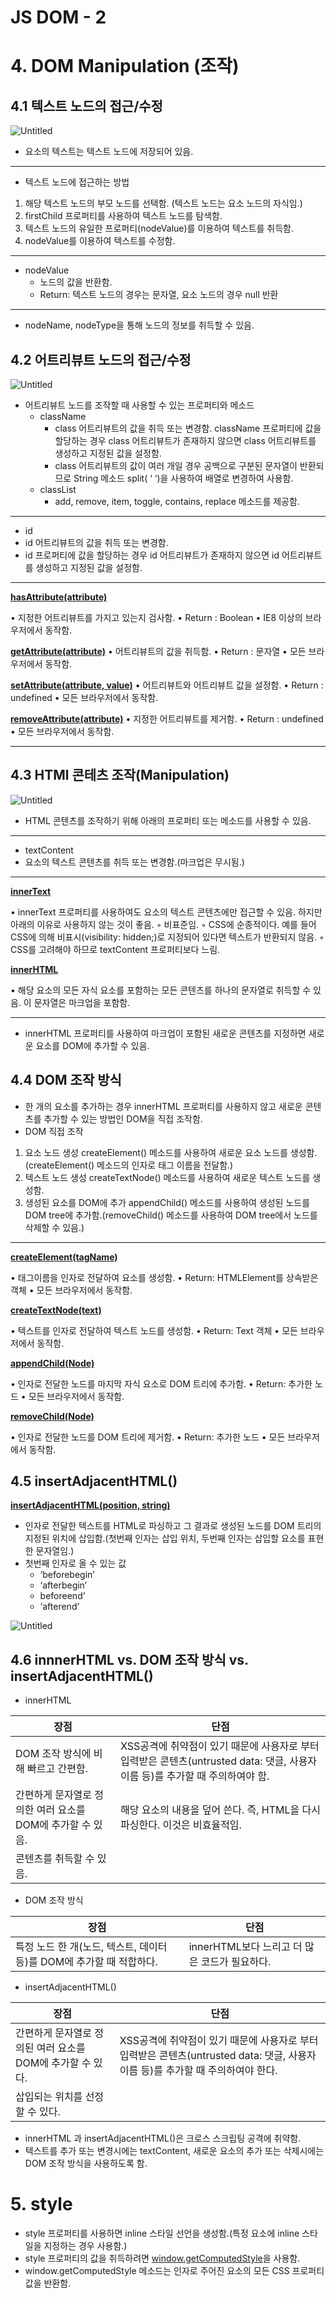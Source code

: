 # JS DOM - 2

# 4. DOM Manipulation (조작)

## 4.1 텍스트 노드의 접근/수정

![Untitled](https://prod-files-secure.s3.us-west-2.amazonaws.com/510cd684-c9a0-45bd-b45d-b35ad6027628/5441cd6d-ce95-4d30-a4cd-3ef334a41ecc/Untitled.png)

- 요소의 텍스트는 텍스트 노드에 저장되어 있음.

------

- 텍스트 노드에 접근하는 방법

1. 해당 텍스트 노드의 부모 노드를 선택함. (텍스트 노드는 요소 노드의 자식임.)
2. firstChild 프로퍼티를 사용하여 텍스트 노드를 탐색함.
3. 텍스트 노드의 유일한 프로퍼티(nodeValue)를 이용하여 텍스트를 취득함.
4. nodeValue를 이용하여 텍스트를 수정함.

------

- nodeValue
  - 노드의 값을 반환함.
  - Return: 텍스트 노드의 경우는 문자열, 요소 노드의 경우 null 반환

------

- nodeName, nodeType을 통해 노드의 정보를 취득할 수 있음.

## 4.2 어트리뷰트 노드의 접근/수정

![Untitled](https://prod-files-secure.s3.us-west-2.amazonaws.com/510cd684-c9a0-45bd-b45d-b35ad6027628/e33330b4-426b-471d-a7ea-202842019562/Untitled.png)

- 어트리뷰트 노드를 조작할 때 사용할 수 있는 프로퍼티와 메소드
  - className
    - class 어트리뷰트의 값을 취득 또는 변경함. className 프로퍼티에 값을 할당하는 경우 class 어트리뷰트가 존재하지 않으면 class 어트리뷰트를 생성하고 지정된 값을 설정함.
    - class 어트리뷰트의 값이 여러 개일 경우 공백으로 구분된 문자열이 반환되므로 String 메소드 split( ‘  ‘)을 사용하여 배열로 변경하여 사용함.
  - classList
    - add, remove, item, toggle, contains, replace 메소드를 제공함.

------

- id
- id 어트리뷰트의 값을 취득 또는 변경함.
- id 프로퍼티에 값을 할당하는 경우 id 어트리뷰트가 존재하지 않으면 id 어트리뷰트를 생성하고 지정된 값을 설정함.

------

**[hasAttribute(attribute)](https://developer.mozilla.org/en-US/docs/Web/API/Element/hasAttribute)**

• 지정한 어트리뷰트를 가지고 있는지 검사함. • Return : Boolean • IE8 이상의 브라우저에서 동작함.

**[getAttribute(attribute)](https://developer.mozilla.org/ko/docs/Web/API/Element/getAttribute)** • 어트리뷰트의 값을 취득함. • Return : 문자열 • 모든 브라우저에서 동작함.

**[setAttribute(attribute, value)](https://developer.mozilla.org/ko/docs/Web/API/Element/setAttribute)** • 어트리뷰트와 어트리뷰트 값을 설정함. • Return : undefined • 모든 브라우저에서 동작함.

**[removeAttribute(attribute)](https://developer.mozilla.org/ko/docs/Web/API/Element/removeAttribute)** • 지정한 어트리뷰트를 제거함. • Return : undefined • 모든 브라우저에서 동작함.

------

## 4.3 HTMl 콘테츠 조작(Manipulation)

![Untitled](https://prod-files-secure.s3.us-west-2.amazonaws.com/510cd684-c9a0-45bd-b45d-b35ad6027628/7a0bf775-3f3c-45bf-a3d0-d081f02ebd9b/Untitled.png)

- HTML 콘텐츠를 조작하기 위해 아래의 프로퍼티 또는 메소드를 사용할 수 있음.

------

- textContent
- 요소의 텍스트 콘텐츠를 취득 또는 변경함.(마크업은 무시됨.)

------

**[innerText](https://developer.mozilla.org/ko/docs/Web/API/Node/innerText)**

• innerText 프로퍼티를 사용하여도 요소의 텍스트 콘텐츠에만 접근할 수 있음. 하지만 아래의 이유로 사용하지 않는 것이 좋음. ◦ 비표준임. ◦ CSS에 순종적이다. 예를 들어 CSS에 의해 비표시(visibility: hidden;)로 지정되어 있다면 텍스트가 반환되지 않음. ◦ CSS를 고려해야 하므로 textContent 프로퍼티보다 느림.

**[innerHTML](https://developer.mozilla.org/ko/docs/Web/API/Element/innerHTML)**

• 해당 요소의 모든 자식 요소를 포함하는 모든 콘텐츠를 하나의 문자열로 취득할 수 있음. 이 문자열은 마크업을 포함함.

------

- innerHTML 프로퍼티를 사용하여 마크업이 포함된 새로운 콘텐츠를 지정하면 새로운 요소를 DOM에 추가할 수 있음.

## 4.4 DOM 조작 방식

- 한 개의 요소를 추가하는 경우 innerHTML 프로퍼티를 사용하지 않고 새로운 콘텐츠를 추가할 수 있는 방법인 DOM을 직접 조작함.
- DOM 직접 조작

1. 요소 노드 생성 createElement() 메소드를 사용하여 새로운 요소 노드를 생성함.(createElement() 메소드의 인자로 태그 이름을 전달함.)
2. 텍스트 노드 생성 createTextNode() 메소드를 사용하여 새로운 텍스트 노드를 생성함.
3. 생성된 요소를 DOM에 추가 appendChild() 메소드를 사용하여 생성된 노드를 DOM tree에 추가함.(removeChild() 메소드를 사용하여 DOM tree에서 노드를 삭제할 수 있음.)

------

**[createElement(tagName)](https://developer.mozilla.org/ko/docs/Web/API/Document/createElement)**

• 태그이름을 인자로 전달하여 요소를 생성함. • Return: HTMLElement를 상속받은 객체 • 모든 브라우저에서 동작함.

**[createTextNode(text)](https://developer.mozilla.org/ko/docs/Web/API/Document/createTextNode)**

• 텍스트를 인자로 전달하여 텍스트 노드를 생성함. • Return: Text 객체 • 모든 브라우저에서 동작함.

**[appendChild(Node)](https://developer.mozilla.org/ko/docs/Web/API/Node/appendChild)**

• 인자로 전달한 노드를 마지막 자식 요소로 DOM 트리에 추가함. • Return: 추가한 노드 • 모든 브라우저에서 동작함.

**[removeChild(Node)](https://developer.mozilla.org/ko/docs/Web/API/Node/removeChild)**

• 인자로 전달한 노드를 DOM 트리에 제거함. • Return: 추가한 노드 • 모든 브라우저에서 동작함.

## 4.5 insertAdjacentHTML()

**[insertAdjacentHTML(position, string)](https://developer.mozilla.org/en-US/docs/Web/API/Element/insertAdjacentHTML)**

- 인자로 전달한 텍스트를 HTML로 파싱하고 그 결과로 생성된 노드를 DOM 트리의 지정된 위치에 삽입함.(첫번째 인자는 삽입 위치, 두번째 인자는 삽입할 요소를 표현한 문자열임.)
- 첫번째 인자로 올 수 있는 값
  - ‘beforebegin’
  - ‘afterbegin’
  - beforeend’
  - ‘afterend’

![Untitled](https://prod-files-secure.s3.us-west-2.amazonaws.com/510cd684-c9a0-45bd-b45d-b35ad6027628/07325fe2-9560-4665-b571-94c1933148c7/Untitled.png)

## 4.6 innnerHTML vs. DOM 조작 방식 vs. insertAdjacentHTML()

- innerHTML

| 장점                                                       | 단점                                                         |
| ---------------------------------------------------------- | ------------------------------------------------------------ |
| DOM 조작 방식에 비해 빠르고 간편함.                        | XSS공격에 취약점이 있기 때문에 사용자로 부터 입력받은 콘텐츠(untrusted data: 댓글, 사용자 이름 등)를 추가할 때 주의하여야 함. |
| 간편하게 문자열로 정의한 여러 요소를 DOM에 추가할 수 있음. | 해당 요소의 내용을 덮어 쓴다. 즉, HTML을 다시 파싱한다. 이것은 비효율적임. |
| 콘텐츠를 취득할 수 있음.                                   |                                                              |

- DOM 조작 방식

| 장점                                                         | 단점                                          |
| ------------------------------------------------------------ | --------------------------------------------- |
| 특정 노드 한 개(노드, 텍스트, 데이터 등)를 DOM에 추가할 때 적합하다. | innerHTML보다 느리고 더 많은 코드가 필요하다. |

- insertAdjacentHTML()

| 장점                                                       | 단점                                                         |
| ---------------------------------------------------------- | ------------------------------------------------------------ |
| 간편하게 문자열로 정의된 여러 요소를 DOM에 추가할 수 있다. | XSS공격에 취약점이 있기 때문에 사용자로 부터 입력받은 콘텐츠(untrusted data: 댓글, 사용자 이름 등)를 추가할 때 주의하여야 한다. |
| 삽입되는 위치를 선정할 수 있다.                            |                                                              |

- innerHTML 과 insertAdjacentHTML()은 크로스 스크립팅 공격에 취약함.
- 텍스트를 추가 또는 변경시에는 textContent, 새로운 요소의 추가 또는 삭제시에는 DOM 조작 방식을 사용하도록 함.

# 5. style

- style 프로퍼티를 사용하면 inline 스타일 선언을 생성함.(특정 요소에 inline 스타일을 지정하는 경우 사용함.)
- style 프로퍼티의 값을 취득하려면 [window.getComputedStyle](https://developer.mozilla.org/ko/docs/Web/API/Window/getComputedStyle)을 사용함.
- window.getComputedStyle 메소드는 인자로 주어진 요소의 모든 CSS 프로퍼티 값을 반환함.